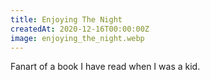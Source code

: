 ```yaml
---
title: Enjoying The Night
createdAt: 2020-12-16T00:00:00Z
image: enjoying_the_night.webp
---
```


Fanart of a book I have read when I was a kid.
